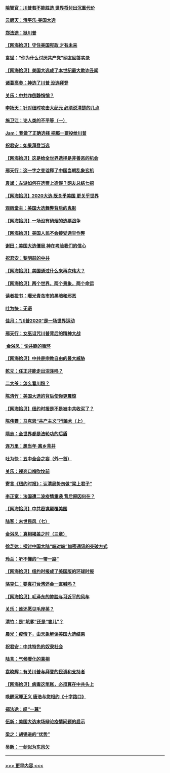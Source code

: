 #### [喻智官：川普若不能胜选 世界将付出沉重代价](../pages/nsc993/n12541352.md?t=11121051) 
#### [云鹤天：清平乐‧美国大选](../pages/nsc993/n12540916.md?t=11121051) 
#### [郑法途：挺川普](../pages/nsc993/n12540898.md?t=11121051) 
#### [【网海拾贝】守住美国宪政 才有未来](../pages/nsc993/n12540423.md?t=11121051) 
#### [袁斌：“你为什么讨厌共产党”网友回答实录](../pages/nsc993/n12540208.md?t=11121051) 
#### [【网海拾贝】美国大选成了本世纪最大欺诈丑闻](../pages/nsc993/n12538029.md?t=11121051) 
#### [诸葛高参：神选了川普 没选拜登](../pages/nsc993/n12537664.md?t=11121051) 
#### [关乐：中共咋倒静悄悄？](../pages/nsc993/n12537615.md?t=11121051) 
#### [李扬天：针对纽时攻击大纪元 必须说清楚的几点](../pages/nsc993/n12536001.md?t=11121051) 
#### [施卫江：论人类的不平等（一）](../pages/nsc993/n12535700.md?t=11121051) 
#### [Jam：我做了正确选择 把那一票投给川普](../pages/nsc993/n12535743.md?t=11121051) 
#### [祝君安：如果拜登当选](../pages/nsc993/n12535726.md?t=11121051) 
#### [【网海拾贝】这是给全世界选择是非善恶的机会](../pages/nsc993/n12535061.md?t=11121051) 
#### [邢天行：这一字之变诠释了中国当朝乱象玄机](../pages/nsc993/n12533446.md?t=11121051) 
#### [袁斌：左派如何在选票上造假？网友总结七招](../pages/nsc993/n12533180.md?t=11121051) 
#### [【网海拾贝】2020大选 既关乎美国 更关乎世界](../pages/nsc993/n12533161.md?t=11121051) 
#### [观雨堂主：美国大选舞弊背后的鬼影](../pages/nsc993/n12533153.md?t=11121051) 
#### [【网海拾贝】一场没有硝烟的选票战争](../pages/nsc993/n12531883.md?t=11121051) 
#### [【网海拾贝】美国人民不会接受选举作弊](../pages/nsc993/n12528850.md?t=11121051) 
#### [谢田：美国大选僵局 神在考验我们的信心](../pages/nsc993/n12527932.md?t=11121051) 
#### [祝君安：黎明前的中共](../pages/nsc993/n12524071.md?t=11121051) 
#### [【网海拾贝】美国通过什么来再次伟大？](../pages/nsc993/n12523844.md?t=11121051) 
#### [【网海拾贝】两个世界，两个景象，两个命运](../pages/nsc993/n12521419.md?t=11121051) 
#### [读者投书：曝光青岛市的黑暗和邪恶](../pages/nsc993/n12520988.md?t=11121051) 
#### [吐为快：无语](../pages/nsc993/n12518588.md?t=11121051) 
#### [佳月：“川普2020”是一场世界运动](../pages/nsc993/n12518581.md?t=11121051) 
#### [邢天行：女巫诅咒川普背后的精神大战](../pages/nsc993/n12517257.md?t=11121051) 
#### [ 金浴凤：论共匪的循环](../pages/nsc993/n12517133.md?t=11121051) 
#### [【网海拾贝】中共是宗教自由的最大威胁](../pages/nsc993/n12516879.md?t=11121051) 
#### [乾元：任正非能走出沼泽吗？](../pages/nsc993/n12515831.md?t=11121051) 
#### [二大爷：怎么看川粉？](../pages/nsc993/n12515820.md?t=11121051) 
#### [陈清竹：美国大选的背后使你更震惊](../pages/nsc993/n12515589.md?t=11121051) 
#### [【网海拾贝】纽约时报是不是被中共收买了？](../pages/nsc993/n12515122.md?t=11121051) 
#### [陈伟霆：马克思“共产主义”行骗术（上）](../pages/nsc993/n12510217.md?t=11121051) 
#### [隋志：全世界都是法轮功的后盾](../pages/nsc993/n12510636.md?t=11121051) 
#### [连万里：想当年‧离乡背井](../pages/nsc993/n12510623.md?t=11121051) 
#### [吐为快：五中全会之妄（外一首）](../pages/nsc993/n12510470.md?t=11121051) 
#### [关乐：裸奔口哨吹坟前](../pages/nsc993/n12510403.md?t=11121051) 
#### [寄言《纽约时报》：认清局势勿做“梁上君子”](../pages/nsc993/n12510042.md?t=11121051) 
#### [李正宽：法国遭二波疫情重袭 背后原因何在？](../pages/nsc993/n12509971.md?t=11121051) 
#### [【网海拾贝】中共密谋颠覆美国](../pages/nsc993/n12509816.md?t=11121051) 
#### [陆客：末世民风（七）](../pages/nsc993/n12507822.md?t=11121051) 
#### [金浴凤：真相揭盖之时（三章）](../pages/nsc993/n12507804.md?t=11121051) 
#### [徐芝达：探讨中国大陆“端对端”加密通讯的突破方式](../pages/nsc993/n12507682.md?t=11121051) 
#### [玲兰：听不懂的“一带一路”](../pages/nsc993/n12507669.md?t=11121051) 
#### [【网海拾贝】纽约时报成了美国版的环球时报](../pages/nsc993/n12507053.md?t=11121051) 
#### [骆克仁：要真打台湾还会一直喊吗？](../pages/nsc993/n12506843.md?t=11121051) 
#### [【网海拾贝】毛泽东的肿脸与习近平的风车](../pages/nsc993/n12504537.md?t=11121051) 
#### [关乐：谁还愿见毛岸英？](../pages/nsc993/n12503866.md?t=11121051) 
#### [清竹：是“坑爹”还是“害儿”？](../pages/nsc993/n12503034.md?t=11121051) 
#### [晨光：疫情下，由天象解读美国大选结果](../pages/nsc993/n12502536.md?t=11121051) 
#### [祝君安：中共特色的奴隶社会](../pages/nsc993/n12501529.md?t=11121051) 
#### [陆言：气候暖化的真相](../pages/nsc993/n12501183.md?t=11121051) 
#### [袁晓辉：有关川普与拜登的民调和支持者](../pages/nsc993/n12500433.md?t=11121051) 
#### [【网海拾贝】病毒这笔账，必须算在中共头上](../pages/nsc993/n12500320.md?t=11121051) 
#### [唤醒沉睡正义 唐浩与您相约《十字路口》](../pages/nsc993/n12497980.md?t=11121051) 
#### [郑法途：叹“一尊”](../pages/nsc993/n12498837.md?t=11121051) 
#### [伍新：美国大选末场辩论疫情问题的启示](../pages/nsc993/n12498829.md?t=11121051) 
#### [梁之：胡锡进的“优势”](../pages/nsc993/n12498780.md?t=11121051) 
#### [吴新：一剑似为东风欠](../pages/nsc993/n12498772.md?t=11121051) 

----
#### [ >>> 更早内容 <<< ](../indexes/nsc993-earlier.md)
